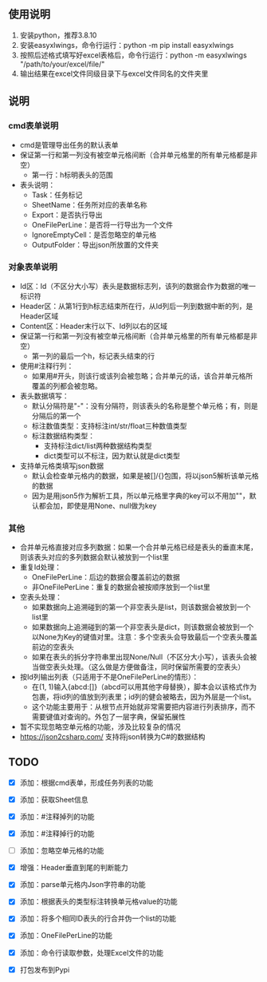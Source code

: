 
## 使用说明
1. 安装python，推荐3.8.10
2. 安装easyxlwings，命令行运行：python -m pip install easyxlwings
3. 按照后述格式填写好excel表格后，命令行运行：python -m easyxlwings "/path/to/your/excel/file/"
4. 输出结果在excel文件同级目录下与excel文件同名的文件夹里

## 说明
### cmd表单说明
* cmd是管理导出任务的默认表单
* 保证第一行和第一列没有被空单元格间断（合并单元格里的所有单元格都是非空）
    * 第一行：h标明表头的范围
* 表头说明：
    * Task：任务标记
    * SheetName：任务所对应的表单名称
    * Export：是否执行导出
    * OneFilePerLine：是否将一行导出为一个文件
    * IgnoreEmptyCell：是否忽略空的单元格
    * OutputFolder：导出json所放置的文件夹

### 对象表单说明
* Id区：Id（不区分大小写）表头是数据标志列，该列的数据会作为数据的唯一标识符
* Header区：从第1行到h标志结束所在行，从Id列后一列到数据中断的列，是Header区域
* Content区：Header末行以下、Id列以右的区域
* 保证第一行和第一列没有被空单元格间断（合并单元格里的所有单元格都是非空）
    * 第一列的最后一个h，标记表头结束的行
* 使用#注释行列：
    * 如果用#开头，则该行或该列会被忽略；合并单元的话，该合并单元格所覆盖的列都会被忽略。
* 表头数据填写：
    * 默认分隔符是"-"：没有分隔符，则该表头的名称是整个单元格；有，则是分隔后的第一个
    * 标注数值类型：支持标注int/str/float三种数值类型
    * 标注数据结构类型：
        * 支持标注dict/list两种数据结构类型
        * dict类型可以不标注，因为默认就是dict类型
* 支持单元格类填写json数据
    * 默认会检查单元格内的数据，如果是被[]/{}包围，将以json5解析该单元格的数据
    * 因为是用json5作为解析工具，所以单元格里字典的key可以不用加""，默认都会加，即使是用None、null做为key


### 其他
* 合并单元格直接对应多列数据：如果一个合并单元格已经是表头的垂直末尾，则该表头对应的多列数据会默认被放到一个list里
* 重复Id处理：
    * OneFilePerLine：后边的数据会覆盖前边的数据
    * 非OneFilePerLine：重复的数据会被按顺序放到一个list里
* 空表头处理：
    * 如果数据向上追溯碰到的第一个非空表头是list，则该数据会被放到一个list里
    * 如果数据向上追溯碰到的第一个非空表头是dict，则该数据会被放到一个以None为Key的键值对里。注意：多个空表头会导致最后一个空表头覆盖前边的空表头
    * 如果在表头的拆分字符串里出现None/Null（不区分大小写），该表头会被当做空表头处理。（这么做是方便做备注，同时保留所需要的空表头）
* 按Id列输出列表（只适用于不是OneFilePerLine的情形）：
    * 在(1, 1)输入{abcd:[]}（abcd可以用其他字母替换），脚本会以该格式作为包裹，将id列的值放到列表里；id列的健会被略去，因为外层是一个list。
    * 这个功能主要用于：从根节点开始就非常需要把内容进行列表排序，而不需要键值对查询的。外包了一层字典，保留拓展性
* 暂不实现忽略空单元格的功能，涉及比较复杂的情况
* https://json2csharp.com/ 支持将json转换为C#的数据结构


## TODO
- [x] 添加：根据cmd表单，形成任务列表的功能
- [x] 添加：获取Sheet信息
- [x] 添加：#注释掉列的功能
- [x] 添加：#注释掉行的功能
- [ ] 添加：忽略空单元格的功能

- [x] 增强：Header垂直到尾的判断能力

- [x] 添加：parse单元格内Json字符串的功能
- [x] 添加：根据表头的类型标注转换单元格value的功能

- [x] 添加：将多个相同ID表头的行合并伪一个list的功能
- [x] 添加：OneFilePerLine的功能
- [x] 添加：命令行读取参数，处理Excel文件的功能
- [x] 打包发布到Pypi
